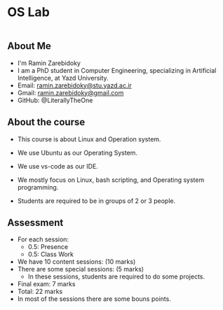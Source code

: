 # OS Lab

```{tableofcontents}
```

## About Me

* I'm Ramin Zarebidoky
* I am a PhD student in Computer Engineering, specializing in Artificial Intelligence, at Yazd University.
* Email: ramin.zarebidoky@stu.yazd.ac.ir
* Gmail: ramin.zarebidoky@gmail.com
* GitHub: @LiterallyTheOne

## About the course

* This course is about Linux and Operation system.
* We use Ubuntu as our Operating System.
* We use vs-code as our IDE.
* We mostly focus on Linux, bash scripting, and Operating system programming.

* Students are required to be in groups of 2 or 3 people.

## Assessment

* For each session:
    * 0.5: Presence
    * 0.5: Class Work
* We have 10 content sessions: (10 marks)
* There are some special sessions: (5 marks)
  * In these sessions, students are required to do some projects.
* Final exam: 7 marks
* Total: 22 marks
* In most of the sessions there are some bouns points.
